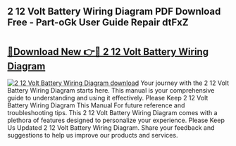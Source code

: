 ## 2 12 Volt Battery Wiring Diagram PDF Download Free - Part-oGk User Guide Repair dtFxZ

# <h2><a href="http://dfls57.blite.top/?on=2+12+Volt+Battery+Wiring+Diagram">🔗Download New 👉🔴 2 12 Volt Battery Wiring Diagram</a></h2>

[![2 12 Volt Battery Wiring Diagram download](https://i.imgur.com/lujVjoI.png)](http://dfls57.blite.top/?on=2+12+Volt+Battery+Wiring+Diagram)
Your journey with the 2 12 Volt Battery Wiring Diagram starts here. This manual is your comprehensive guide to understanding and using it effectively. Please Keep 2 12 Volt Battery Wiring Diagram This Manual For future reference and troubleshooting tips. This 2 12 Volt Battery Wiring Diagram comes with a plethora of features designed to personalize your experience. Please Keep Us Updated 2 12 Volt Battery Wiring Diagram. Share your feedback and suggestions to help us improve our products and services.

